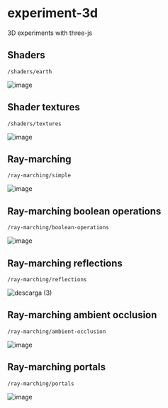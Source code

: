 # experiment-3d

3D experiments with three-js

## Shaders

`/shaders/earth`

![image](https://user-images.githubusercontent.com/29680544/176576720-de699b78-b1e0-4025-9ed4-bbb375f626d5.png)

## Shader textures

`/shaders/textures`

![image](https://user-images.githubusercontent.com/29680544/175184821-c76f47ec-9311-4902-a009-8154664862d5.png)

## Ray-marching

`/ray-marching/simple`

![image](https://user-images.githubusercontent.com/29680544/178081774-29fead99-5c1a-4df9-84e4-817fd32ea5be.png)


## Ray-marching boolean operations

`/ray-marching/boolean-operations`

![image](https://user-images.githubusercontent.com/29680544/178155616-82ffc626-ac53-44ba-a6a1-4332193750ce.png)

## Ray-marching reflections

`/ray-marching/reflections`

![descarga (3)](https://user-images.githubusercontent.com/29680544/178414345-926d7a81-ce3d-4140-816b-4a65cc1c36ef.png)

## Ray-marching ambient occlusion

`/ray-marching/ambient-occlusion`

![image](https://user-images.githubusercontent.com/29680544/190285040-0adef9e7-06a2-46cc-ae8e-b0db44d46f0a.png)

## Ray-marching portals

`/ray-marching/portals`

![image](https://user-images.githubusercontent.com/29680544/190285236-5487c160-b7b0-47c1-b595-99853189c139.png)
